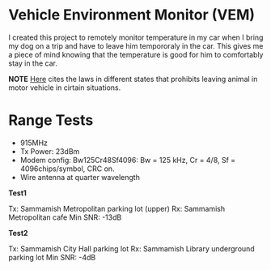 # Vehicle Environment Monitor (VEM)

I created this project to remotely monitor temperature in my car when I bring
my dog on a trip and have to leave him tempororaly in the car. This gives me
a piece of mind knowing that the temperature is good for him to comfortably 
stay in the car.

**NOTE** [Here][1] cites the laws in different states that prohibits leaving
animal in motor vehicle in cirtain situations. 

# Range Tests

* 915MHz
* Tx Power: 23dBm
* Modem config: Bw125Cr48Sf4096: Bw = 125 kHz, Cr = 4/8, Sf = 4096chips/symbol,
  CRC on.
* Wire antenna at quarter wavelength

**Test1**

Tx: Sammamish Metropolitan parking lot (upper)
Rx: Sammamish Metropolitan cafe
Min SNR: -13dB


**Test2**

Tx: Sammamish City Hall parking lot
Rx: Sammamish Library underground parking lot
Min SNR: -4dB


[1]: http://blog.gopetfriendly.com/is-it-illegal-to-leave-your-pet-alone-in-the-car/
